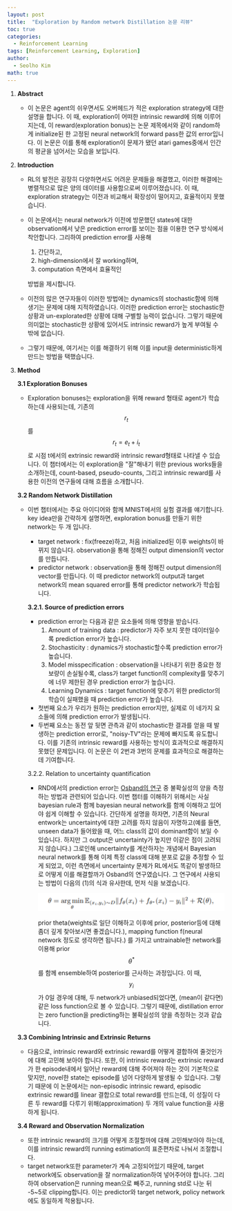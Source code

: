 ```yaml
---
layout: post
title:  "Exploration by Random network Distillation 논문 리뷰"
toc: true
categories: 
  - Reinforcement Learning 
tags: [Reinforcement Learning, Exploration]
author:
  - Seolho Kim
math: true
---
```

1. **Abstract**
    - 이 논문은 agent의 쉬우면서도 오버헤드가 적은 exploration strategy에 대한 설명을 합니다. 이 때, exploration이 어떠한 intrinsic reward에 의해 이루어지는데, 이 reward(exploration bonus)는 논문 제목에서와 같이 random하게 initialize된 한 고정된 neural network의 forward pass한 값의 error입니다. 이 논문은 이를 통해 exploration이 문제가 됐던 atari games중에서 인간의 평균을 넘어서는 모습을 보입니다.
2. **Introduction**
    - RL의 발전은 굉장히 다양하면서도 어려운 문제들을 해결했고, 이러한 해결에는 병렬적으로 많은 양의 데이터를 사용함으로써 이루어졌습니다. 이 때, exploration strategy는 이전과 비교해서 확장성이 떨어지고, 효율적이지 못했습니다.
    - 이 논문에서는 neural network가 이전에 방문했던 states에 대한 observation에서 낮은 prediction error를 보이는 점을 이용한 연구 방식에서 착안합니다. 그리하여 prediction error를 사용해
        1. 간단하고,
        2. high-dimension에서 잘 working하며,
        3. computation 측면에서 효율적인 

        방법을 제시합니다. 

    - 이전의 많은 연구자들이 이러한 방법에는 dynamics의 stochastic함에 의해 생기는 문제에 대해 지적하였습니다. 이러한 prediction error는 stochastic한 상황과 un-explorated한 상황에 대해 구별할 능력이 없습니다. 그렇기 때문에 의미없는 stochastic한 상황에 있어서도 intrinsic reward가 높게 부여될 수 밖에 없습니다.
    - 그렇기 때문에, 여기서는 이를 해결하기 위해 이를 input을 deterministic하게 만드는 방법을 택했습니다.
3. **Method**

    **3.1 Exploration Bonuses**

    - Exploration bonuses는 exploration을 위해 reward 형태로 agent가 학습하는데 사용되는데, 기존의 $$r_t$$를 $$r_t=e_t+i_t$$로 시점 t에서의 extrinsic reward와 intrinsic reward형태로 나타낼 수 있습니다. 이 챕터에서는 이 exploration을 "잘"해내기 위한 previous works들을 소개하는데, count-based, pseudo-counts, 그리고 intrinsic reward를 사용한 이전의 연구들에 대해 흐름을 소개합니다.

    **3.2 Random Network Distillation**

    - 이번 챕터에서는 주요 아이디어와 함께 MNIST에서의 실험 결과를 얘기합니다. key idea만을 간략하게 설명하면, exploration bonus를 만들기 위한 network는 두 개 입니다.
        - target network : fix(freeze)하고, 처음 initialized된 이후 weights이 바뀌지 않습니다. observation을 통해 정해진 output dimension의 vector를 만듭니다.
        - predictor network : observation을 통해 정해진 output dimension의 vector를 만듭니다. 이 때 predictor network의 output과 target network의 mean squared error를 통해 predictor network가 학습됩니다.

        **3.2.1. Source of prediction errors**

        - prediction error는 다음과 같은 요소들에 의해 영향을 받습니다.
            1. Amount of training data : predictor가 자주 보지 못한 데이터일수록 prediction error가 높습니다.
            2. Stochasticity :  dynamics가 stochastic할수록 prediction error가 높습니다.
            3. Model misspecification : observation을 나타내기 위한 중요한 정보량이 손실될수록, class가 target function의 complexity를 맞추기에 너무 제한된 경우 prediction error가 높습니다.
            4. Learning Dynamics : target function에 맞추기 위한 predictor의 학습이 실패했을 때 prediction error가 높습니다.
        - 첫번째 요소가 우리가 원하는 prediction error지만, 실제로 이 네가지 요소들에 의해 prediction error가 발생됩니다.
        - 두번째 요소는 동전 앞 뒷면 관측과 같이 stochastic한 결과를 얻을 때 발생하는 prediction error로, "noisy-TV"라는 문제에 빠지도록 유도합니다. 이를 기존의 intrinsic reward를 사용하는 방식이 효과적으로 해결하지 못했던 문제입니다. 이 논문은 이 2번과 3번의 문제를  효과적으로 해결하는데 기여합니다.

        3.2.2. Relation to uncertainty quantification

        - RND에서의 prediction error는 [Osband의 연구](https://arxiv.org/abs/1806.03335) 중 불확실성의 양을 측정하는 방법과 관련되어 있습니다. 이번 챕터를 이해하기 위해서는 사실 bayesian rule과 함께 bayesian neural network를 함께 이해하고 있어야 쉽게 이해할 수 있습니다. 간단하게 설명을 하자면, 기존의 Neural entwork는 uncertainty에 대한 고려를 하지 않음이 자명하고(예를 들면, unseen data가 들어왔을 때, 어느 class의 값이 dominant함이 보일 수 있습니다. 하지만 그 output은 uncertainty가 높지만 이같은 점이 고려되지 않습니다.) 그로인해 uncertainty를 계산하자는 개념에서 Bayesian neural network를 통해 이제 특정 class에 대해 분포로 값을 추정할 수 있게 되었고, 이런 측면에서 uncertainty 문제가 RL에서도 똑같이 발생하므로 어떻게 이를 해결할까가 Osband의 연구였습니다. 그 연구에서 사용되는 방법이 다음의 (1)의 식과 유사한데, 먼저 식을 보겠습니다.

            ![rnd](/assets/img/rnd_0.PNG)

            prior theta(weights로 일단 이해하고 이후에 prior, posterior등에 대해 좀더 깊게 찾아보시면 좋겠습니다.), mapping function f(neural network 정도로 생각하면 됩니다.) 를 가지고 untrainable한 network를 이용해 prior $$\theta^*$$를 함께 ensemble하여 posterior를 근사하는 과정입니다. 이 때, $$y_i$$가 0일 경우에 대해, 두 network가 unbiased되었다면, (mean이 같다면) 같은 loss function으로 볼 수 있습니다. 그렇기 때문에, distillation error는 zero function을 predicting하는 불확실성의 양을 측정하는 것과 같습니다.

    **3.3 Combining Intrinsic and Extrinsic Returns**

    - 다음으로, intrinsic reward와 extrinsic reward를 어떻게 결합하여 줄것인가에 대해 고민해 보아야 합니다. 또한, 이 intrinsic reward는 extrinsic reward가 한 episode내에서 일어난 reward에 대해 주어져야 하는 것이 기본적으로 맞지만, novel한 state는 episode를 넘어 다양하게 발생될 수 있습니다. 그렇기 때문에 이 논문에서는 non-episodic intrinsic reward, episodic extrinsic reward를 linear 결합으로 total reward를 만드는데, 이 성질이 다른 두 reward를 다루기 위해(approximation) 두 개의 value function을 사용하게 됩니다.

    **3.4 Reward and Observation Normalization**

    - 또한 intrinsic reward의 크기를 어떻게 조절할까에 대해 고민해보아야 하는데, 이를 intrinsic reward의 running estimation의 표준편차로 나눠서 조절합니다.
    - target network또한 parameter가 계속 고정되어있기 때문에, target network에도 observation을 잘 normalization하여 넣어주어야 합니다. 그리하여 observation은 running mean으로 빼주고, running std로 나눈 뒤 -5~5로 clipping합니다. 이는 predictor와 target network, policy network에도 동일하게 적용됩니다.